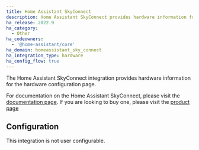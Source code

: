 ```yaml
---
title: Home Assistant SkyConnect
description: Home Assistant SkyConnect provides hardware information for the hardware configuration page.
ha_release: 2022.9
ha_category:
  - Other
ha_codeowners:
  - '@home-assistant/core'
ha_domain: homeassistant_sky_connect
ha_integration_type: hardware
ha_config_flow: true
---
```


The Home Assistant SkyConnect integration provides hardware information for the hardware configuration page.

For documentation on the Home Assistant SkyConnect, please visit the [documentation page](https://skyconnect.home-assistant.io/documentation/).
If you are looking to buy one, please visit the [product page](https://home-assistant.io/skyconnect)

## Configuration

This integration is not user configurable.
